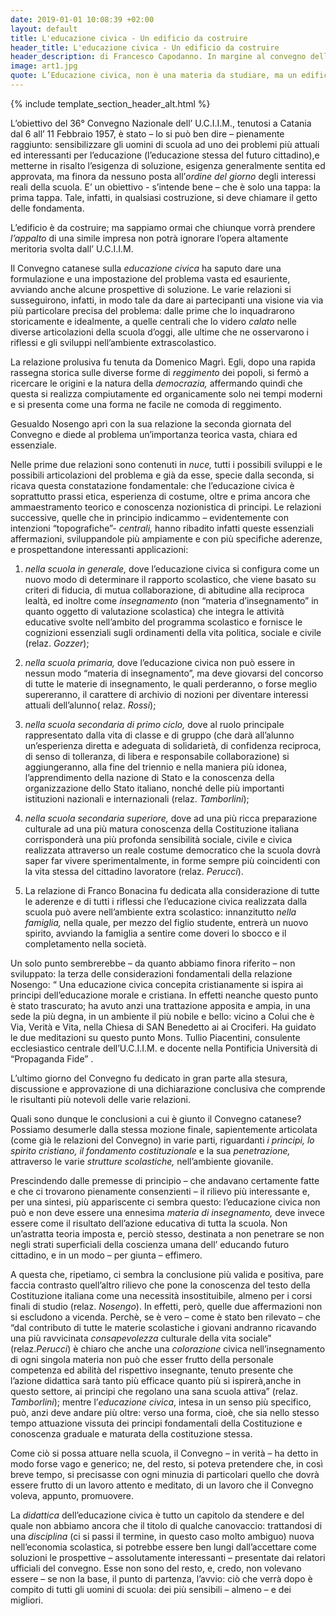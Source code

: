 ```yaml
---
date: 2019-01-01 10:08:39 +02:00
layout: default
title: L'educazione civica - Un edificio da costruire
header_title: L'educazione civica - Un edificio da costruire
header_description: di Francesco Capodanno. In margine al convegno dell’UCIIM. 
image: art1.jpg
quote: L’Educazione civica, non è una materia da studiare, ma un edificio da costruire, è una disciplina da imparare e da vivere. Essa raccoglie e propone i valori da difendere e da testimoniare. (cit. Francesco Capodanno)
---
```


{% include template_section_header_alt.html %}

L’obiettivo del 36° Convegno Nazionale dell’ U.C.I.I.M., tenutosi a Catania dal 6 all’ 11 Febbraio 1957, è stato – lo si può ben dire – pienamente raggiunto: sensibilizzare gli uomini di scuola ad uno dei problemi più attuali ed interessanti per l’educazione (l’educazione stessa del futuro cittadino),e metterne in risalto l’esigenza di soluzione, esigenza generalmente sentita ed approvata, ma finora da nessuno posta all’*ordine del giorno* degli interessi reali della scuola. E’ un obiettivo - s’intende bene – che è solo una tappa: la prima tappa. Tale, infatti, in qualsiasi costruzione, si deve chiamare il getto delle fondamenta.

L’edificio è da costruire; ma sappiamo ormai che chiunque vorrà prendere *l’appalto* di una simile impresa non potrà ignorare l’opera altamente meritoria svolta dall’ U.C.I.I.M.

Il Convegno catanese sulla *educazione civica* ha saputo dare una formulazione e una impostazione del problema vasta ed esauriente, avviando anche alcune prospettive di soluzione. Le varie relazioni si susseguirono, infatti, in modo tale da dare ai partecipanti una visione via via più particolare precisa del problema: dalle prime che lo inquadrarono storicamente e idealmente, a quelle centrali che lo videro *calato* nelle diverse articolazioni della scuola d’oggi, alle ultime che ne osservarono i riflessi e gli sviluppi nell’ambiente extrascolastico.

La relazione prolusiva fu tenuta da Domenico Magrì. Egli, dopo una rapida rassegna storica sulle diverse forme di *reggimento* dei popoli, si fermò a ricercare le origini e la natura della *democrazia,* affermando quindi che questa si realizza compiutamente ed organicamente solo nei tempi moderni e si presenta come una forma ne facile ne comoda di reggimento.

Gesualdo Nosengo aprì con la sua relazione la seconda giornata del Convegno e diede al problema un’importanza teorica vasta, chiara ed essenziale.

Nelle prime due relazioni sono contenuti in *nuce,* tutti i possibili sviluppi e le possibili articolazioni del problema e già da esse, specie dalla seconda, si ricava questa constatazione fondamentale: che l’educazione civica è soprattutto prassi etica, esperienza di costume, oltre e prima ancora che ammaestramento teorico e conoscenza nozionistica di principi. Le relazioni successive, quelle che in principio indicammo – evidentemente con intenzioni “topografiche”- *centrali,*  hanno ribadito infatti queste essenziali affermazioni, sviluppandole più ampiamente e con più specifiche aderenze, e prospettandone interessanti applicazioni: 

1) *nella scuola in generale,* dove l’educazione civica si configura come un nuovo modo di determinare il rapporto scolastico, che viene basato su criteri di fiducia, di mutua collaborazione, di abitudine alla reciproca lealtà, ed inoltre come *insegnamento* (non “materia d’insegnamento” in quanto oggetto di valutazione scolastica) che integra le attività educative svolte nell’ambito del programma scolastico e fornisce le cognizioni essenziali sugli ordinamenti della vita politica, sociale e civile (relaz. *Gozzer*); 

2) *nella scuola primaria,* dove  l’educazione civica non può essere in nessun modo “materia di insegnamento”, ma deve giovarsi del concorso di tutte le materie di insegnamento, le quali perderanno, o forse meglio supereranno, il carattere di archivio di nozioni per diventare interessi attuali dell’alunno( relaz. *Rossi*);

3) *nella scuola secondaria di primo ciclo,* dove al ruolo principale rappresentato dalla vita di classe e di gruppo (che darà all’alunno un’esperienza diretta e adeguata di solidarietà, di confidenza reciproca, di senso di tolleranza, di libera e responsabile collaborazione) si aggiungeranno, alla fine del triennio e nella maniera più idonea, l’apprendimento della nazione di Stato e la conoscenza della organizzazione dello Stato italiano, nonché delle più importanti istituzioni nazionali e internazionali (relaz. *Tamborlini*); 

4) *nella scuola secondaria superiore,* dove ad una più ricca preparazione culturale ad una più matura conoscenza della Costituzione italiana corrisponderà una più profonda sensibilità sociale, civile e civica realizzata attraverso un reale costume democratico che la scuola dovrà saper far vivere sperimentalmente, in forme sempre più coincidenti con la vita stessa del cittadino lavoratore (relaz. *Perucci*).

5) La relazione di Franco Bonacina fu dedicata alla considerazione di tutte le aderenze e di tutti i riflessi che l’educazione civica realizzata dalla scuola può avere nell’ambiente extra scolastico: innanzitutto *nella famiglia,* nella quale, per mezzo del figlio studente, entrerà un nuovo spirito, avviando la famiglia a sentire come doveri lo sbocco e il completamento nella società.

Un solo punto sembrerebbe – da quanto abbiamo finora riferito – non sviluppato: la terza delle considerazioni fondamentali della relazione Nosengo: “ Una educazione civica concepita cristianamente si ispira ai principi dell’educazione morale e cristiana. In effetti neanche questo punto è stato trascurato; ha avuto anzi una trattazione apposita e ampia, in una sede la più degna, in un ambiente il più nobile e bello: vicino a Colui che è Via, Verità e Vita, nella Chiesa di SAN Benedetto ai ai Crociferi. Ha guidato le due meditazioni su questo punto Mons. Tullio Piacentini, consulente ecclesiastico centrale dell’U.C.I.I.M. e docente nella Pontificia Università di “Propaganda Fide” .

L’ultimo giorno del Convegno fu dedicato in gran parte alla stesura, discussione e approvazione di una dichiarazione conclusiva che comprende le risultanti più notevoli delle varie relazioni.

Quali sono dunque le conclusioni a cui è giunto il Convegno catanese? Possiamo desumerle dalla stessa mozione finale, sapientemente articolata (come già le relazioni del Convegno) in varie parti, riguardanti *i principi, lo spirito cristiano, il fondamento costituzionale* e la sua *penetrazione,* attraverso le varie *strutture scolastiche,* nell’ambiente giovanile.

Prescindendo dalle premesse di principio – che andavano certamente fatte e che ci trovarono pienamente consenzienti – il rilievo più interessante e, per una sintesi, più appariscente ci sembra questo: l’educazione civica non può e non deve essere una ennesima *materia di insegnamento,* deve invece essere come il risultato dell’azione educativa di tutta la scuola. Non un’astratta teoria imposta e, perciò stesso, destinata a non penetrare se non negli strati superficiali della coscienza umana dell’ educando futuro cittadino, e in un modo – per giunta – effimero.

A questa che, ripetiamo, ci sembra la conclusione più valida e positiva, pare faccia contrasto quell’altro rilievo che pone la conoscenza del testo della Costituzione italiana come una necessità insostituibile, almeno per i corsi finali di studio (relaz. *Nosengo*). In effetti, però, quelle due affermazioni non si escludono a vicenda. Perchè, se è vero – come è stato ben rilevato – che “dal contributo di tutte le materie scolastiche i giovani andranno ricavando una più ravvicinata *consapevolezza* culturale della vita sociale” (relaz.*Perucci*) è chiaro che anche una *colorazione* civica nell’insegnamento di ogni singola materia non può che esser frutto della personale competenza ed abilità del rispettivo insegnante, tenuto presente che l’azione didattica sarà tanto più efficace quanto più si ispirerà,anche in questo settore, ai principi che regolano una sana scuola attiva” (relaz. *Tamborlini*); mentre l’*educazione civica*, intesa in un senso più specifico, può, anzi deve andare più oltre: verso una forma, cioè, che sia nello stesso tempo attuazione vissuta dei principi fondamentali della Costituzione e conoscenza graduale e maturata della costituzione stessa.

Come ciò si possa attuare nella scuola, il Convegno – in verità – ha detto in modo forse vago e generico; ne, del resto, si poteva pretendere che, in così breve tempo, si precisasse con ogni minuzia di particolari quello che dovrà essere frutto di un lavoro attento e meditato, di un lavoro che il Convegno voleva, appunto, promuovere.

La *didattica* dell’educazione civica è tutto un capitolo da stendere e del quale non abbiamo ancora che il titolo di qualche canovaccio: trattandosi di una *disciplina* (ci si passi il termine, in questo caso molto ambiguo) nuova nell’economia scolastica, si potrebbe essere ben lungi dall’accettare come soluzioni le prospettive – assolutamente interessanti – presentate dai relatori ufficiali del convegno. Esse non sono del resto, e, credo, non volevano essere – se non la base, il punto di partenza, l’avvio: ciò che verrà dopo è compito di tutti gli uomini di scuola: dei più sensibili – almeno – e dei migliori.